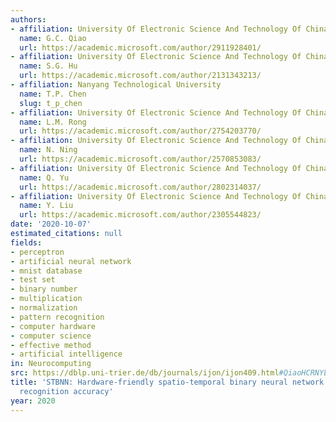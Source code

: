```yaml
---
authors:
- affiliation: University Of Electronic Science And Technology Of China
  name: G.C. Qiao
  url: https://academic.microsoft.com/author/2911928401/
- affiliation: University Of Electronic Science And Technology Of China
  name: S.G. Hu
  url: https://academic.microsoft.com/author/2131343213/
- affiliation: Nanyang Technological University
  name: T.P. Chen
  slug: t_p_chen
- affiliation: University Of Electronic Science And Technology Of China
  name: L.M. Rong
  url: https://academic.microsoft.com/author/2754203770/
- affiliation: University Of Electronic Science And Technology Of China
  name: N. Ning
  url: https://academic.microsoft.com/author/2570853083/
- affiliation: University Of Electronic Science And Technology Of China
  name: Q. Yu
  url: https://academic.microsoft.com/author/2802314037/
- affiliation: University Of Electronic Science And Technology Of China
  name: Y. Liu
  url: https://academic.microsoft.com/author/2305544823/
date: '2020-10-07'
estimated_citations: null
fields:
- perceptron
- artificial neural network
- mnist database
- test set
- binary number
- multiplication
- normalization
- pattern recognition
- computer hardware
- computer science
- effective method
- artificial intelligence
in: Neurocomputing
src: https://dblp.uni-trier.de/db/journals/ijon/ijon409.html#QiaoHCRNYL20
title: 'STBNN: Hardware-friendly spatio-temporal binary neural network with high pattern
  recognition accuracy'
year: 2020
---
```

